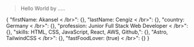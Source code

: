 >Hello World
>by
>.....


{
  "firstName: Akansel < /br>": {},
  "lastName: Cengiz < /br>": {},
  "country: Germany < /br>": {},
  "profession: Junior Full Stack Web Developer < /br>": {},
  "skills: HTML, CSS, JavaScript, React, AWS, Github,": {},
  "Astro, TailwindCSS < /br>": {},
  "fastFoodLover: (true) < /br>": {}
}
